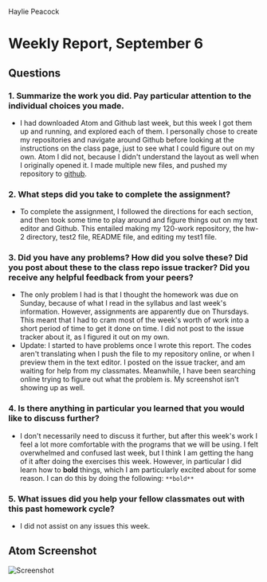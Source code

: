 Haylie Peacock

# Weekly Report, September 6

## Questions
### 1. Summarize the work you did. Pay particular attention to the individual choices you made.
- I had downloaded Atom and Github last week, but this week I got them up and running, and explored each of them. I personally chose to create my repositories and navigate around Github before looking at the instructions on the class page, just to see what I could figure out on my own. Atom I did not, because I didn't understand the layout as well when I originally opened it. I made multiple new files, and pushed my repository to [github](https://github.com/hayliesunshine/120-work).

### 2. What steps did you take to complete the assignment?
- To complete the assignment, I followed the directions for each section, and then took some time to play around and figure things out on my text editor and Github. This entailed making my 120-work repository, the hw-2 directory, test2 file, README file, and editing my test1 file.

### 3. Did you have any problems? How did you solve these? Did you post about these to the class repo issue tracker? Did you receive any helpful feedback from your peers?
- The only problem I had is that I thought the homework was due on Sunday, because of what I read in the syllabus and last week's information. However, assignments are apparently due on Thursdays. This meant that I had to cram most of the week's worth of work into a short period of time to get it done on time. I did not post to the issue tracker about it, as I figured it out on my own.
- Update: I started to have problems once I wrote this report. The codes aren't translating when I push the file to my repository online, or when I preview them in the text editor. I posted on the issue tracker, and am waiting for help from my classmates. Meanwhile, I have been searching online trying to figure out what the problem is. My screenshot isn't showing up as well.

### 4. Is there anything in particular you learned that you would like to discuss further?
- I don't necessarily need to discuss it further, but after this week's work I feel a lot more comfortable with the programs that we will be using. I felt overwhelmed and confused last week, but I think I am getting the hang of it after doing the exercises this week. However, in particular I did learn how to **bold** things, which I am particularly excited about for some reason. I can do this by doing the following:
`**bold**`

### 5. What issues did you help your fellow classmates out with this past homework cycle?
- I did not assist on any issues this week.

## Atom Screenshot

![Screenshot](..screenshot-atom.PNG)
